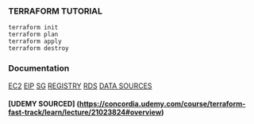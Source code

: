 ### TERRAFORM TUTORIAL

```
terraform init
terraform plan
terraform apply
terraform destroy
```

### Documentation

[EC2](https://registry.terraform.io/providers/hashicorp/aws/latest/docs/resources/instance.html)
[EIP](https://registry.terraform.io/providers/hashicorp/aws/latest/docs/resources/eip.html)
[SG](https://registry.terraform.io/providers/hashicorp/aws/latest/docs/resources/eip.html)
[REGISTRY](https://registry.terraform.io/)
[RDS](https://registry.terraform.io/providers/hashicorp/aws/latest/docs/resources/db_instance.html)
[DATA SOURCES](https://registry.terraform.io/providers/hashicorp/aws/latest/docs/data-sources/instance.html)

#### [UDEMY SOURCED] (https://concordia.udemy.com/course/terraform-fast-track/learn/lecture/21023824#overview)
